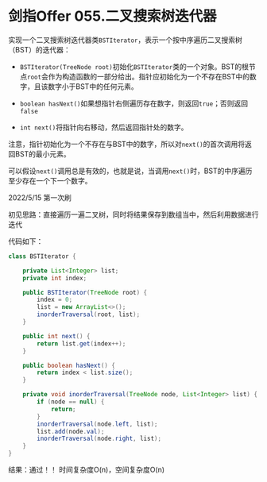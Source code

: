 # 剑指Offer 055.二叉搜索树迭代器

实现一个二叉搜索树迭代器类`BSTIterator`，表示一个按中序遍历二叉搜索树（BST）的迭代器：

- `BSTIterator(TreeNode root)`初始化`BSTIterator`类的一个对象。BST的根节点`root`会作为构造函数的一部分给出。指针应初始化为一个不存在BST中的数字，且该数字小于BST中的任何元素。

- `boolean hasNext()`如果想指针右侧遍历存在数字，则返回`true`；否则返回`false`

- `int next()`将指针向右移动，然后返回指针处的数字。

注意，指针初始化为一个不存在与BST中的数字，所以对`next()`的首次调用将返回BST的最小元素。

可以假设`next()`调用总是有效的，也就是说，当调用`next()`时，BST的中序遍历至少存在一个下一个数字。

2022/5/15 第一次刷

初见思路：直接遍历一遍二叉树，同时将结果保存到数组当中，然后利用数据进行迭代

代码如下：

```java
class BSTIterator {

    private List<Integer> list;
    private int index;

    public BSTIterator(TreeNode root) {
        index = 0;
        list = new ArrayList<>();
        inorderTraversal(root, list);
    }

    public int next() {
        return list.get(index++);
    }

    public boolean hasNext() {
        return index < list.size();
    }

    private void inorderTraversal(TreeNode node, List<Integer> list) {
        if (node == null) {
            return;
        }
        inorderTraversal(node.left, list);
        list.add(node.val);
        inorderTraversal(node.right, list);
    }
}
```

结果：通过！！ 时间复杂度O(n)，空间复杂度O(n)

